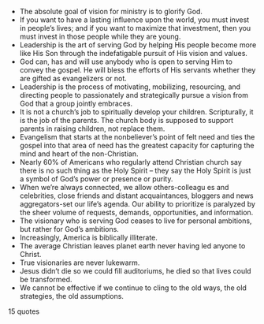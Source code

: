  - The absolute goal of vision for ministry is to glorify God.
 - If you want to have a lasting influence upon the world, you must invest in people’s lives; and if you want to maximize that investment, then you must invest in those people while they are young.
 - Leadership is the art of serving God by helping His people become more like His Son through the indefatigable pursuit of His vision and values.
 - God can, has and will use anybody who is open to serving Him to convey the gospel. He will bless the efforts of His servants whether they are gifted as evangelizers or not.
 - Leadership is the process of motivating, mobilizing, resourcing, and directing people to passionately and strategically pursue a vision from God that a group jointly embraces.
 - It is not a church’s job to spiritually develop your children. Scripturally, it is the job of the parents. The church body is supposed to support parents in raising children, not replace them.
 - Evangelism that starts at the nonbeliever’s point of felt need and ties the gospel into that area of need has the greatest capacity for capturing the mind and heart of the non-Christian.
 - Nearly 60% of Americans who regularly attend Christian church say there is no such thing as the Holy Spirit – they say the Holy Spirit is just a symbol of God’s power or presence or purity.
 - When we’re always connected, we allow others-colleagu es and celebrities, close friends and distant acquaintances, bloggers and news aggregators-set our life’s agenda. Our ability to prioritize is paralyzed by the sheer volume of requests, demands, opportunities, and information.
 - The visionary who is serving God ceases to live for personal ambitions, but rather for God’s ambitions.
 - Increasingly, America is biblically illiterate.
 - The average Christian leaves planet earth never having led anyone to Christ.
 - True visionaries are never lukewarm.
 - Jesus didn’t die so we could fill auditoriums, he died so that lives could be transformed.
 - We cannot be effective if we continue to cling to the old ways, the old strategies, the old assumptions.

15 quotes